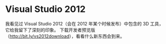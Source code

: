 # Visual Studio 2012

我看见过 Visual Studio 2012（会在 2012 年某个时候发布）中包含的 3D 工具，它给我留下了深刻的印象。
下载开发者预览版（<http://bit.ly/vs2012download>），看看什么新东西会到来。